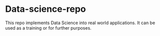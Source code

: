 # Data-science-repo
This  repo implements Data Science into real world applications. It can be used as a training or for further purposes.  
